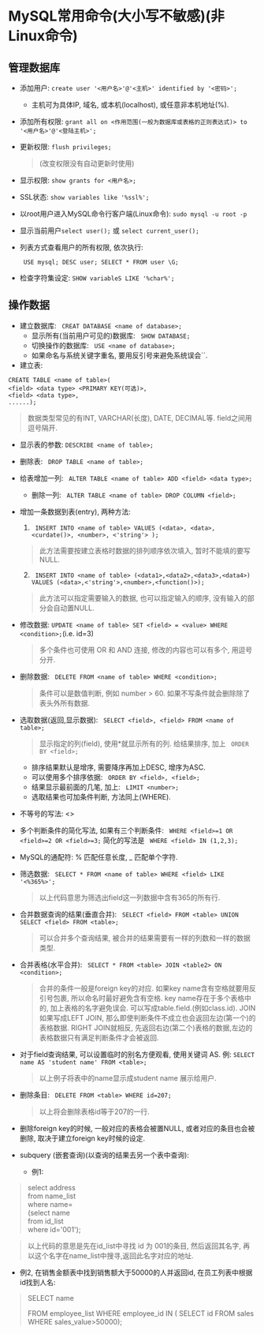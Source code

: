 # MySQL常用命令(大小写不敏感)(非Linux命令)

## 管理数据库

- 添加用户: `create user '<用户名>'@'<主机>' identified by '<密码>';`
  
  - 主机可为具体IP, 域名, 或本机(localhost), 或任意非本机地址(%).
  
- 添加所有权限: `grant all on <作用范围(一般为数据库或表格的正则表达式)> to '<用户名>'@'<登陆主机>';`

- 更新权限: `flush privileges;`
  
  > (改变权限没有自动更新时使用)
  
- 显示权限: `show grants for <用户名>;`

- SSL状态: `show variables like '%ssl%';` 

- 以root用户进入MySQL命令行客户端(Linux命令): `sudo mysql -u root -p`

- 显示当前用户`select user();` 或 `select current_user();`

- 列表方式查看用户的所有权限, 依次执行:

  ` USE mysql; DESC user; SELECT * FROM user \G;`  

- 检查字符集设定: ` SHOW variableS LIKE '%char%'; `
## 操作数据
- 建立数据库: ` CREAT DATABASE <name of database>;`
	- 显示所有(当前用户可见的)数据库: ` SHOW DATABASE;`
	- 切换操作的数据库: ` USE <name of database>;`
	- 如果命名与系统关键字重名, 要用反引号来避免系统误会``.
- 建立表: 
```  
CREATE TABLE <name of table>(
<field> <data type> <PRIMARY KEY(可选)>,
<field> <data type>,
......);
```
  > 数据类型常见的有INT, VARCHAR(长度), DATE, DECIMAL等. field之间用逗号隔开.  

- 显示表的参数: ` DESCRIBE <name of table>; `
- 删除表: ` DROP TABLE <name of table>;`
- 给表增加一列: ` ALTER TABLE <name of table> ADD <field> <data type>;`
	- 删除一列: ` ALTER TABLE <name of table> DROP COLUMN <field>;`
- 增加一条数据到表(entry), 两种方法:
	1. ` INSERT INTO <name of table> VALUES (<data>, <data>, <curdate()>, <number>, <'string'> );`
	> 此方法需要按建立表格时数据的排列顺序依次填入, 暂时不能填的要写NULL.
	2. ` INSERT INTO <name of table> (<data1>,<data2>,<data3>,<data4>) VALUES (<data>,<'string'>,<number>,<function()>);`
	> 此方法可以指定需要输入的数据, 也可以指定输入的顺序, 没有输入的部分会自动置NULL.
- 修改数据: ` UPDATE <name of table> SET <field> = <value> WHERE <condition>; `(i.e. id=3)
  
  > 多个条件也可使用 OR 和 AND 连接, 修改的内容也可以有多个, 用逗号分开.
- 删除数据: ` DELETE FROM <name of table> WHERE <condition>;`
  
  > 条件可以是数值判断, 例如 number > 60. 如果不写条件就会删除除了表头外所有数据.
- 选取数据(返回,显示数据): ` SELECT <field>, <field> FROM <name of table>;`
  > 显示指定的列(field), 使用*就显示所有的列.
  > 给结果排序, 加上 ` ORDER BY <field>;`
    - 排序结果默认是增序, 需要降序再加上DESC, 增序为ASC.
    - 可以使用多个排序依据: ` ORDER BY <field>, <field>;`
  - 结果显示最前面的几笔, 加上: ` LIMIT <number>;`
  - 选取结果也可加条件判断, 方法同上(WHERE).
- 不等号的写法: <>
- 多个判断条件的简化写法, 如果有三个判断条件: ` WHERE <field>=1 OR <field>=2 OR <field>=3;` 简化的写法是 ` WHERE <field> IN (1,2,3);`
- MySQL的通配符: % 匹配任意长度, _ 匹配单个字符.
- 筛选数据: ` SELECT * FROM <name of table> WHERE <field> LIKE '<%365%>';`
  
  > 以上代码意思为筛选出field这一列数据中含有365的所有行.
- 合并数据查询的结果(垂直合并): ` SELECT <field> FROM <table> UNION SELECT <field> FROM <table>;`
  
  > 可以合并多个查询结果, 被合并的结果需要有一样的列数和一样的数据类型.
- 合并表格(水平合并): ` SELECT * FROM <table> JOIN <table2> ON <condition>;`
  > 合并的条件一般是foreign key的对应.
  > 如果key name含有空格就要用反引号包裹, 所以命名时最好避免含有空格.
  > key name存在于多个表格中的, 加上表格的名字避免误会. 可以写成table.field.(例如class.id).
  JOIN 如果写成LEFT JOIN, 那么即使判断条件不成立也会返回左边(第一个)的表格数据. RIGHT JOIN就相反, 先返回右边(第二个)表格的数据,左边的表格数据只有满足判断条件才会被返回.
- 对于field查询结果, 可以设置临时的别名方便观看, 使用关键词 AS.
  例: `SELECT name AS 'student name' FROM <table>;`
  
  > 以上例子将表中的name显示成student name 展示给用户. 
- 删除条目: ` DELETE FROM <table> WHERE id=207;`
  
  > 以上将会删除表格id等于207的一行.
- 删除foreign key的时候, 一般对应的表格会被置NULL, 或者对应的条目也会被删除, 取决于建立foreign key时候的设定.

- subquery (嵌套查询)(以查询的结果去另一个表中查询):

  - 例1:
> select address  
> from name_list  
> where name=  
> (select name  
> from id_list  
> where id='001');    

>以上代码的意思是先在id_list中寻找 id 为 001的条目, 然后返回其名字, 再以这个名字在name_list中搜寻,返回此名字对应的地址.

  - 例2, 在销售金额表中找到销售额大于50000的人并返回id, 在员工列表中根据id找到人名:  

  >  SELECT name 
  >
  >  FROM employee_list 
  >  WHERE employee_id IN (
  >  SELECT id FROM sales 
  >  WHERE sales_value>50000);

######  
